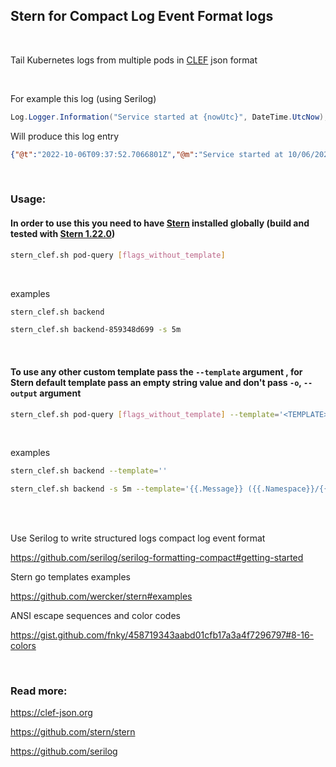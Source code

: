 ## Stern for Compact Log Event Format logs

<br/>

Tail Kubernetes logs from multiple pods in [CLEF](https://clef-json.org) json format

<br/>

For example this log (using Serilog)
```csharp
Log.Logger.Information("Service started at {nowUtc}", DateTime.UtcNow);
```

Will produce this log entry
```json
{"@t":"2022-10-06T09:37:52.7066801Z","@m":"Service started at 10/06/2022 09:37:52","@i":"c16672c4","nowUtc":"2022-10-06T09:37:52.6986562Z"}
```
<br/>

### Usage:


#### In order to use this you need to have [Stern](https://github.com/stern/stern) installed globally (build and tested with [Stern 1.22.0](https://github.com/stern/stern/releases/tag/v1.22.0))

```sh
stern_clef.sh pod-query [flags_without_template]
```

<br/>

examples

```sh
stern_clef.sh backend
```

```sh
stern_clef.sh backend-859348d699 -s 5m
```

<br/>

#### To use any other custom template pass the `--template` argument , for Stern default template pass an empty string value and don't pass `-o`, `--output` argument



```sh
stern_clef.sh pod-query [flags_without_template] --template='<TEMPLATE>'
```


<br/>

examples

```sh
stern_clef.sh backend --template=''
```

```sh
stern_clef.sh backend -s 5m --template='{{.Message}} ({{.Namespace}}/{{.PodName}}/{{.ContainerName}})'
```

<br/><br/>

Use Serilog to write structured logs compact log event format

https://github.com/serilog/serilog-formatting-compact#getting-started

Stern go templates examples

https://github.com/wercker/stern#examples

ANSI escape sequences and color codes

https://gist.github.com/fnky/458719343aabd01cfb17a3a4f7296797#8-16-colors

<br/>

### Read more:

https://clef-json.org

https://github.com/stern/stern

https://github.com/serilog

